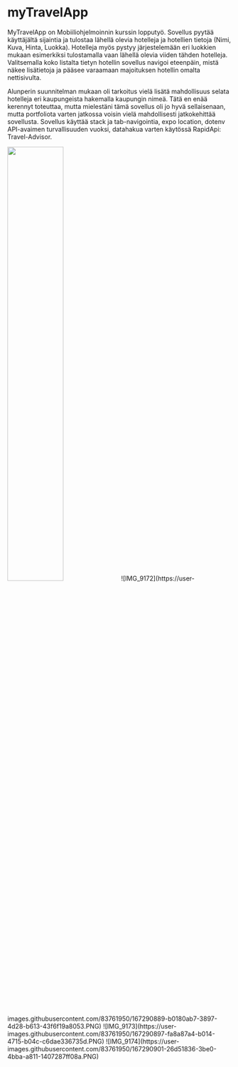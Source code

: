 # myTravelApp

MyTravelApp on Mobiiliohjelmoinnin kurssin lopputyö.
Sovellus pyytää käyttäjältä sijaintia ja tulostaa lähellä olevia hotelleja ja hotellien tietoja (Nimi, Kuva, Hinta, Luokka). Hotelleja myös pystyy järjestelemään eri luokkien mukaan esimerkiksi tulostamalla vaan lähellä olevia viiden tähden hotelleja. Valitsemalla koko listalta tietyn hotellin sovellus navigoi eteenpäin, mistä näkee lisätietoja ja pääsee varaamaan majoituksen hotellin omalta nettisivulta. 

Alunperin suunnitelman mukaan oli tarkoitus vielä lisätä mahdollisuus selata hotelleja eri kaupungeista hakemalla kaupungin nimeä. Tätä en enää kerennyt toteuttaa, mutta mielestäni tämä sovellus oli jo hyvä sellaisenaan, mutta portfoliota varten jatkossa voisin vielä mahdollisesti jatkokehittää sovellusta. Sovellus käyttää stack ja tab-navigointia, expo location, dotenv API-avaimen turvallisuuden vuoksi, datahakua varten käytössä RapidApi: Travel-Advisor. 

<img src="https://user-images.githubusercontent.com/83761950/167290883-a5853881-6850-413a-8638-4cc4385acbb5.PNG" width="50%" height="50%">
![IMG_9172](https://user-images.githubusercontent.com/83761950/167290889-b0180ab7-3897-4d28-b613-43f6f19a8053.PNG)
![IMG_9173](https://user-images.githubusercontent.com/83761950/167290897-fa8a87a4-b014-4715-b04c-c6dae336735d.PNG)
![IMG_9174](https://user-images.githubusercontent.com/83761950/167290901-26d51836-3be0-4bba-a811-1407287ff08a.PNG)
